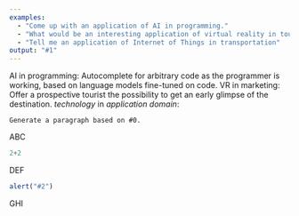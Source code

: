 ```yaml
---
examples:
  - "Come up with an application of AI in programming."
  - "What would be an interesting application of virtual reality in tourism?"
  - "Tell me an application of Internet of Things in transportation"
output: "#1"
---
```


AI in programming: Autocomplete for arbitrary code as the programmer is working, based on language models fine-tuned on code.
VR in marketing: Offer a prospective tourist the possibility to get an early glimpse of the destination.
*technology* in *application domain*: 

```dual
Generate a paragraph based on #0.
```

ABC

```js
2+2
```

DEF

```js
alert("#2")
```

GHI